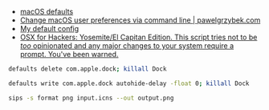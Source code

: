 - [macOS defaults](https://macos-defaults.com/#🙋-what-s-a-defaults-command)
- [Change macOS user preferences via command line | pawelgrzybek.com](https://pawelgrzybek.com/change-macos-user-preferences-via-command-line/)
- [My default config](https://github.com/japanese-goblinn/.dotfiles/blob/main/config/macos/defaults.sh)
- [OSX for Hackers: Yosemite/El Capitan Edition. This script tries not to be *too* opinionated and any major changes to your system require a prompt. You've been warned.](https://gist.github.com/brandonb927/3195465)

```bash
defaults delete com.apple.dock; killall Dock
```

```bash
defaults write com.apple.dock autohide-delay -float 0; killall Dock
```

```bash
sips -s format png input.icns --out output.png
```
